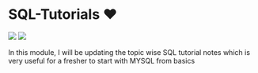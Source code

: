 # SQL-Tutorials ❤️

![](https://img.shields.io/github/languages/count/gowthamrajk/JSTL-Tutorials)   ![](https://img.shields.io/github/languages/top/gowthamrajk/JSTL-Tutorials)

In this module, I will be updating the topic wise SQL tutorial notes which is very useful for a fresher to start with MYSQL from basics
